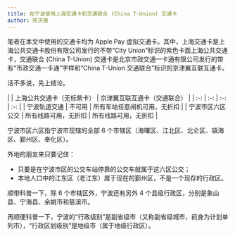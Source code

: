 ```yaml
---
title: 在宁波使用上海交通卡和交通联合 (China T-Union) 交通卡
author: 陈天傲
---
```


笔者在本文中使用的交通卡均为 Apple Pay 虚拟交通卡。其中，上海交通卡是上海公共交通卡股份有限公司发行的不带“City Union”标识的紫色卡面上海公共交通卡，交通联合 (China T-Union) 交通卡是北京市政交通一卡通有限公司发行的带有“市政交通一卡通”字样和“China T-Union 交通联合”标识的京津翼互联互通卡。

话不多说，先上结论。

|  | 上海公共交通卡（无标紫卡） | 京津翼互联互通卡（交通联合） |
| :-: | :-: | :-: | :-: |
| 宁波轨道交通 | 不可用 | 所有车站任意闸机可用，无折扣 |
| 宁波市区六区公交 | 所有线路可用，无折扣 | 所有线路可用，无折扣 |

宁波市区六区指宁波市现辖的全部 6 个市辖区（海曙区、江北区、北仑区、镇海区、鄞州区、奉化区）。

外地的朋友来只要记住：
- 只要是在宁波市区的公交车站停靠的公交车就属于这六区公交；
- 本地人口中的江东区（老江东）属于现在的鄞州区，不是一个现存的行政区。

顺带科普一下，除 6 个市辖区外，宁波还有另外 4 个县级行政区，分别是象山县、宁海县、余姚市和慈溪市。

再顺便科普一下，宁波的“行政级别”是副省级市（又称副省级城市，前身为计划单列市），“行政区划级别”是地级市（属于地级行政区）。
